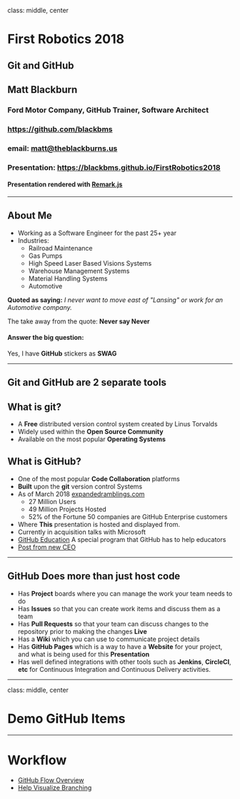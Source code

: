 class: middle, center

# First Robotics 2018
## Git and GitHub
## Matt Blackburn
### Ford Motor Company, GitHub Trainer, Software Architect
### https://github.com/blackbms
### email:  matt@theblackburns.us
### Presentation: https://blackbms.github.io/FirstRobotics2018
#### Presentation rendered with [Remark.js](https://remarkjs.com/#1)
---
## About Me

* Working as a Software Engineer for the past 25+ year
* Industries:
   * Railroad Maintenance
   * Gas Pumps
   * High Speed Laser Based Visions Systems
   * Warehouse Management Systems
   * Material Handling Systems
   * Automotive

**Quoted as saying:**  *I never want to move east of "Lansing" or work for an Automotive company.*  

The take away from the quote:  **Never say Never**

#### Answer the big question:
Yes, I have **GitHub** stickers as **SWAG**

---
## Git and GitHub are 2 separate tools  

## What is git?
* A **Free** distributed version control system created by Linus Torvalds
* Widely used within the **Open Source Community**
* Available on the most popular **Operating Systems**

## What is GitHub?
* One of the most popular **Code Collaboration** platforms
* **Built** upon the **git** version control Systems
* As of March 2018 [expandedramblings.com](https://expandedramblings.com/index.php/github-statistics/)
   * 27 Million Users
   * 49 Million Projects Hosted
   * 52% of the Fortune 50 companies are GitHub Enterprise customers
* Where **This** presentation is hosted and displayed from.
* Currently in acquisition talks with Microsoft
* [GitHub Education](https://education.github.com/teachers) A special program that GitHub has to help educators
* [Post from new CEO](https://natfriedman.github.io/hello/)

---

## GitHub Does more than just host code
* Has **Project** boards where you can manage the work your team needs to do
* Has **Issues** so that you can create work items and discuss them as a team
* Has **Pull Requests** so that your team can discuss changes to the repository prior to making the changes **Live**
* Has a **Wiki** which you can use to communicate project details
* Has **GitHub Pages** which is a way to have a **Website** for your project, and what is being used for this **Presentation**
* Has well defined integrations with other tools such as **Jenkins**, **CircleCI**, **etc**  for Continuous Integration and Continuous Delivery activities.

---

class: middle, center
# Demo GitHub Items  

---

# Workflow

* [GitHub Flow Overview](https://guides.github.com/introduction/flow/)
* [Help Visualize Branching](http://git-school.github.io/visualizing-git/)

